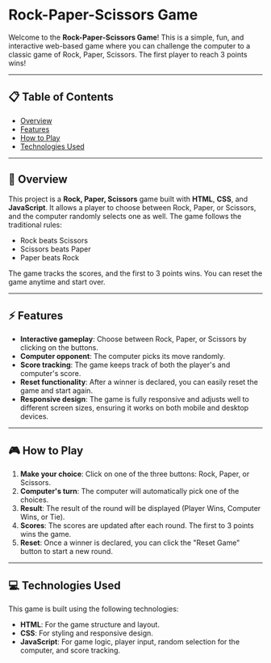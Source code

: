 # Rock-Paper-Scissors Game

Welcome to the **Rock-Paper-Scissors Game**! This is a simple, fun, and interactive web-based game where you can challenge the computer to a classic game of Rock, Paper, Scissors. The first player to reach 3 points wins!

---

## 📋 Table of Contents
- [Overview](#overview)
- [Features](#features)
- [How to Play](#how-to-play)
- [Technologies Used](#technologies-used)

---

## 🚀 Overview

This project is a **Rock, Paper, Scissors** game built with **HTML**, **CSS**, and **JavaScript**. It allows a player to choose between Rock, Paper, or Scissors, and the computer randomly selects one as well. The game follows the traditional rules:

- Rock beats Scissors
- Scissors beats Paper
- Paper beats Rock

The game tracks the scores, and the first to 3 points wins. You can reset the game anytime and start over.

---

## ⚡ Features

- **Interactive gameplay**: Choose between Rock, Paper, or Scissors by clicking on the buttons.
- **Computer opponent**: The computer picks its move randomly.
- **Score tracking**: The game keeps track of both the player's and computer's score.
- **Reset functionality**: After a winner is declared, you can easily reset the game and start again.
- **Responsive design**: The game is fully responsive and adjusts well to different screen sizes, ensuring it works on both mobile and desktop devices.

---

## 🎮 How to Play

1. **Make your choice**: Click on one of the three buttons: Rock, Paper, or Scissors.
2. **Computer's turn**: The computer will automatically pick one of the choices.
3. **Result**: The result of the round will be displayed (Player Wins, Computer Wins, or Tie).
4. **Scores**: The scores are updated after each round. The first to 3 points wins the game.
5. **Reset**: Once a winner is declared, you can click the "Reset Game" button to start a new round.

---

## 💻 Technologies Used

This game is built using the following technologies:

- **HTML**: For the game structure and layout.
- **CSS**: For styling and responsive design.
- **JavaScript**: For game logic, player input, random selection for the computer, and score tracking.

